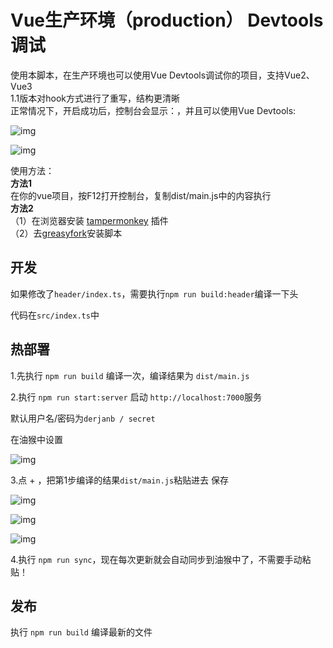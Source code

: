 # Vue生产环境（production） Devtools 调试 

使用本脚本，在生产环境也可以使用Vue Devtools调试你的项目，支持Vue2、Vue3  
1.1版本对hook方式进行了重写，结构更清晰  
正常情况下，开启成功后，控制台会显示：，并且可以使用Vue Devtools:

![img](https://s1.328888.xyz/2022/09/11/KEi8w.png)

![img](https://s1.328888.xyz/2022/09/11/KEWAi.png)


使用方法：    
**方法1**  
在你的vue项目，按F12打开控制台，复制dist/main.js中的内容执行  
**方法2**  
（1）在浏览器安装 [tampermonkey](https://www.tampermonkey.net/) 插件  
（2）去[greasyfork](https://greasyfork.org/zh-CN/scripts/443634-vue%E7%94%9F%E4%BA%A7%E7%8E%AF%E5%A2%83-production-devtools-%E8%B0%83%E8%AF%95)安装脚本  

## 开发

如果修改了`header/index.ts`，需要执行`npm run build:header`编译一下头

代码在`src/index.ts`中

## 热部署

1.先执行 `npm run build` 编译一次，编译结果为 `dist/main.js`

2.执行 `npm run start:server` 启动 `http://localhost:7000`服务

默认用户名/密码为`derjanb / secret`

在油猴中设置

![img](https://s1.328888.xyz/2022/09/11/KLlFs.png)


3.点 + ，把第1步编译的结果`dist/main.js`粘贴进去 保存

![img](https://s1.328888.xyz/2022/09/11/KLm90.png)

![img](https://s1.328888.xyz/2022/09/11/KLEVh.png)

![img](https://s1.328888.xyz/2022/09/11/KLLHn.png)

4.执行 `npm run sync`，现在每次更新就会自动同步到油猴中了，不需要手动粘贴！

## 发布

执行 `npm run build` 编译最新的文件
